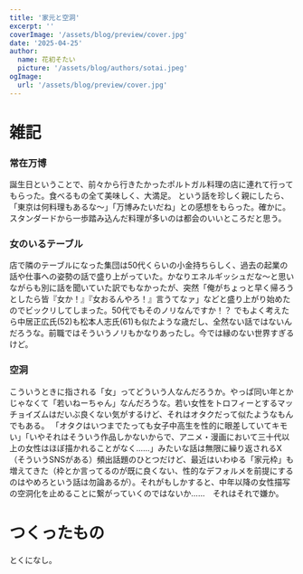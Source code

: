 ```yaml
---
title: '家元と空洞'
excerpt: ''
coverImage: '/assets/blog/preview/cover.jpg'
date: '2025-04-25'
author:
  name: 花初そたい
  picture: '/assets/blog/authors/sotai.jpeg'
ogImage:
  url: '/assets/blog/preview/cover.jpg'
---
```

# 雑記
### 常在万博
誕生日ということで、前々から行きたかったポルトガル料理の店に連れて行ってもらった。食べるもの全て美味しく、大満足。
という話を珍しく親にしたら、「東京は何料理もあるな～」「万博みたいだね」との感想をもらった。確かに。スタンダードから一歩踏み込んだ料理が多いのは都会のいいところだと思う。

### 女のいるテーブル
店で隣のテーブルになった集団は50代くらいの小金持ちらしく、過去の起業の話や仕事への姿勢の話で盛り上がっていた。かなりエネルギッシュだな～と思いながらも別に話を聞いていた訳でもなかったが、突然「俺がちょっと早く帰ろうとしたら皆『女か！』『女おるんやろ！』言うてなァ」などと盛り上がり始めたのでビックリしてしまった。50代でもそのノリなんですか！？
でもよく考えたら中居正広氏(52)も松本人志氏(61)も似たような歳だし、全然ない話ではないんだろうな。前職ではそういうノリもかなりあったし。今では縁のない世界すぎるけど。

### 空洞
こういうときに指される「女」ってどういう人なんだろうか。やっぱ同い年とかじゃなくて「若いねーちゃん」なんだろうな。若い女性をトロフィーとするマッチョイズムはだいぶ良くない気がするけど、それはオタクだって似たようなもんでもある。
「オタクはいつまでたっても女子中高生を性的に眼差していてキモい」「いやそれはそういう作品しかないからで、アニメ・漫画において三十代以上の女性はほぼ描かれることがなく……」みたいな話は無限に繰り返されるX（そういうSNSがある）頻出話題のひとつだけど、最近はいわゆる「家元枠」も増えてきた（枠とか言ってるのが既に良くない、性的なデフォルメを前提にするのはやめろという話は勿論あるが）。それがもしかすると、中年以降の女性描写の空洞化を止めることに繋がっていくのではないか……　それはそれで嫌か。

# つくったもの
とくになし。
